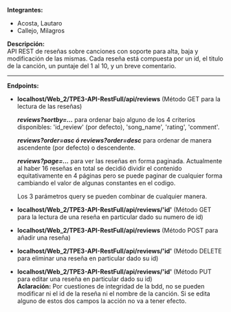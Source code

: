 __Integrantes:__  
- Acosta, Lautaro  
- Callejo, Milagros

__Descripción:__  
API REST de reseñas sobre canciones con soporte para alta, baja y modificación de las mismas. 
Cada reseña está compuesta por un id, el titulo de la canción, un puntaje del 1 al 10, y un breve comentario.

---  
__Endpoints:__  
- __localhost/Web_2/TPE3-API-RestFull/api/reviews__ (Método GET para la lectura de las reseñas)
  
  ***reviews?sortby=...*** para ordenar bajo alguno de los 4 criterios disponibles: 'id_review' (por defecto), 'song_name', 'rating', 'comment'.
    
  ***reviews?order=asc ó reviews?order=desc*** para ordenar de manera ascendente (por defecto) o descendente.
    
  ***reviews?page=...*** para ver las reseñas en forma paginada. Actualmente al haber 16 reseñas en total se decidió dividir el contenido equitativamente en 4 páginas pero se puede paginar de cualquier forma cambiando el valor de algunas constantes en el codigo.

  Los 3 parámetros query se pueden combinar de cualquier manera.
  
- __localhost/Web_2/TPE3-API-RestFull/api/reviews/'id'__ (Método GET para la lectura de una reseña en particular dado su numero de id)  

- __localhost/Web_2/TPE3-API-RestFull/api/reviews__ (Método POST para añadir una reseña)

- __localhost/Web_2/TPE3-API-RestFull/api/reviews/'id'__ (Método DELETE para eliminar una reseña en particular dado su id)

- __localhost/Web_2/TPE3-API-RestFull/api/reviews/'id'__ (Método PUT para editar una reseña en particular dado su id)  
  __Aclaración:__ Por cuestiones de integridad de la bdd, no se pueden modificar ni el id de la reseña ni el nombre de la canción. Si se edita alguno de estos dos campos la acción no va a tener efecto.







